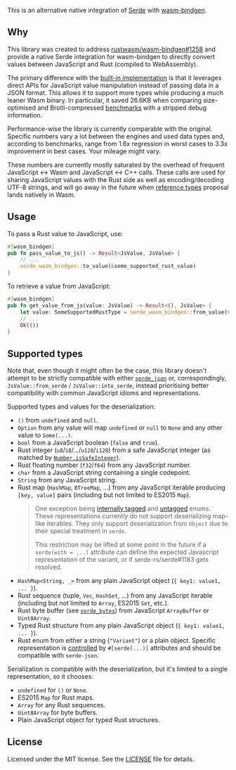 This is an alternative native integration of [Serde](https://serde.rs/) with [wasm-bindgen](https://github.com/rustwasm/wasm-bindgen).

## Why

This library was created to address [rustwasm/wasm-bindgen#1258](https://github.com/rustwasm/wasm-bindgen/issues/1258) and provide a native Serde integration for wasm-bindgen to directly convert values between JavaScript and Rust (compiled to WebAssembly).

The primary difference with the [built-in implementation](https://rustwasm.github.io/docs/wasm-bindgen/reference/arbitrary-data-with-serde.html) is that it leverages direct APIs for JavaScript value manipulation instead of passing data in a JSON format. This allows it to support more types while producing a much leaner Wasm binary. In particular, it saved 26.6KB when comparing size-optimised and Brotli-compressed [benchmarks](benchmarks) with a stripped debug information.

Performance-wise the library is currently comparable with the original. Specific numbers vary a lot between the engines and used data types and, according to benchmarks, range from 1.6x regression in worst cases to 3.3x improvement in best cases. Your mileage might vary.

These numbers are currently mostly saturated by the overhead of frequent JavaScript <-> Wasm and JavaScript <-> C++ calls. These calls are used for sharing JavaScript values with the Rust side as well as encoding/decoding UTF-8 strings, and will go away in the future when [reference types](https://github.com/WebAssembly/reference-types) proposal lands natively in Wasm.

## Usage

To pass a Rust value to JavaScript, use:

```rust
#[wasm_bindgen]
pub fn pass_value_to_js() -> Result<JsValue, JsValue> {
	// ...
	serde_wasm_bindgen::to_value(&some_supported_rust_value)
}
```

To retrieve a value from JavaScript:

```rust
#[wasm_bindgen]
pub fn get_value_from_js(value: JsValue) -> Result<(), JsValue> {
	let value: SomeSupportedRustType = serde_wasm_bindgen::from_value(value)?;
	// ...
	Ok(())
}
```

## Supported types

Note that, even though it might often be the case, this library doesn't attempt to be strictly compatible with either [`serde_json`](https://docs.serde.rs/serde_json/) or, correspondingly, `JsValue::from_serde` / `JsValue::into_serde`, instead prioritising better compatibility with common JavaScript idioms and representations.

Supported types and values for the deserialization:
 - `()` from `undefined` and `null`.
 - `Option` from any value will map `undefined` or `null` to `None` and any other value to `Some(...)`.
 - `bool` from a JavaScript boolean (`false` and `true`).
 - Rust integer (`u8`/`i8`/.../`u128`/`i128`) from a safe JavaScript integer (as matched by [`Number.isSafeInteger`](https://developer.mozilla.org/en-US/docs/Web/JavaScript/Reference/Global_Objects/Number/isSafeInteger)).
 - Rust floating number (`f32`/`f64`) from any JavaScript number.
 - `char` from a JavaScript string containing a single codepoint.
 - `String` from any JavaScript string.
 - Rust map (`HashMap`, `BTreeMap`, ...) from any JavaScript iterable producing `[key, value]` pairs (including but not limited to ES2015 `Map`).
   > One exception being [internally tagged](https://serde.rs/enum-representations.html#internally-tagged) and [untagged](https://serde.rs/enum-representations.html#untagged) enums. These representations currently do not support deserializing map-like iterables. They only support deserialization from `Object` due to their special treatment in `serde`. 
   >
   > This restriction may be lifted at some point in the future if a `serde(with = ...)` attribute can define the expected Javascript representation of the variant, or if serde-rs/serde#1183 gets resolved.
 - `HashMap<String, _>` from any plain JavaScript object (`{ key1: value1, ... }`).
 - Rust sequence (tuple, `Vec`, `HashSet`, ...) from any JavaScript iterable (including but not limited to `Array`, ES2015 `Set`, etc.).
 - Rust byte buffer (see [`serde_bytes`](https://github.com/serde-rs/bytes)) from JavaScript `ArrayBuffer` or `Uint8Array`.
 - Typed Rust structure from any plain JavaScript object (`{ key1: value1, ... }`).
 - Rust enum from either a string (`"Variant"`) or a plain object. Specific representation is [controlled](https://serde.rs/enum-representations.html) by `#[serde(...)]` attributes and should be compatible with `serde-json`.

Serialization is compatible with the deserialization, but it's limited to a single representation, so it chooses:
 - `undefined` for `()` or `None`.
 - ES2015 `Map` for Rust maps.
 - `Array` for any Rust sequences.
 - `Uint8Array` for byte buffers.
 - Plain JavaScript object for typed Rust structures.

## License

Licensed under the MIT license. See the [LICENSE](LICENSE) file for details.
